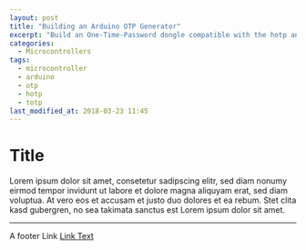 ```yaml
---
layout: post
title: "Building an Arduino OTP Generator"
excerpt: "Build an One-Time-Password dongle compatible with the hotp and totp algorythms using an arduino and a small OLED screen"
categories:
  - Microcontrollers
tags:
  - microcontroller
  - arduino
  - otp
  - hotp
  - totp
last_modified_at: 2018-03-23 11:45
---
```


# Title

Lorem ipsum dolor sit amet, consetetur sadipscing elitr, sed diam nonumy eirmod
tempor invidunt ut labore et dolore magna aliquyam erat, sed diam voluptua. At
vero eos et accusam et justo duo dolores et ea rebum. Stet clita kasd gubergren,
no sea takimata sanctus est Lorem ipsum dolor sit amet.

-----
A footer Link <a href="https://github.com/binaryplease">Link Text</a>
